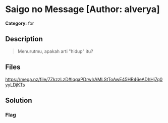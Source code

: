 # Saigo no Message [Author: alverya]

**Category:** for
## Description
>Menurutmu, apakah arti "hidup" itu?

## Files

https://mega.nz/file/7ZkzzLzD#IqqaPDrwIrAMLStToAwE45HR46eADhHj7q0yyLDjKTs

## Solution

### Flag

